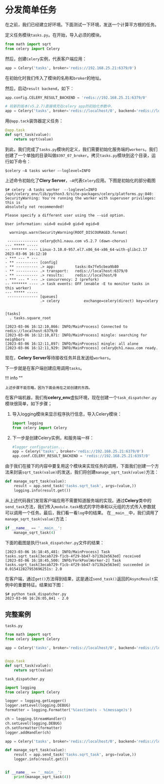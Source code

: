 # 分发简单任务

在之前，我们已经建立好环境。下面测试一下环境，发送一个计算平方根的任务。

定义任务模块`tasks.py`。在开始，导入必须的模块。

```python
from math import sqrt
from celery import Celery
```

然后，创建`Celery`实例，代表客户端应用：

```python
app = Celery('tasks', broker='redis://192.168.25.21:6379/0')
```

在初始化时我们传入了模块的名称和`broker`的地址。

然后，启动`result backend`，如下：

```python
app.config.CELERY_RESULT_BACKEND = 'redis://192.168.25.21:6379/0'

# 较新的版本(v5.2.7)直接填充在celery app的初始化参数中.
app = Celery('tasks', broker='redis://localhost/0', backend='redis://localhost/0')
```

用`@app.tack`装饰器定义任务：

```python
@app.task
def sqrt_task(value):
    return sqrt(value)
```

到此，我们完成了`tasks.py`模块的定义，我们需要初始化服务端的`workers`。我们创建了一个单独的目录叫做`8397_07_broker`。拷贝`tasks.py`模块到这个目录，运行如下命令：

```shell
$celery –A tasks worker –-loglevel=INFO
```

上述命令初始化了**Clery Server**，`—A`代表`Celery`应用。下图是初始化的部分截图

```shell
$# celery -A tasks worker  --loglevel=INFO
/opt/celery_env/lib/python3.9/site-packages/celery/platforms.py:840: SecurityWarning: You're running the worker with superuser privileges: this is
absolutely not recommended!

Please specify a different user using the --uid option.

User information: uid=0 euid=0 gid=0 egid=0

  warnings.warn(SecurityWarning(ROOT_DISCOURAGED.format(

 -------------- celery@ch1.nauu.com v5.2.7 (dawn-chorus)
--- ***** -----
-- ******* ---- Linux-3.10.0-957.el7.x86_64-x86_64-with-glibc2.17 2023-03-06 16:12:10
- *** --- * ---
- ** ---------- [config]
- ** ---------- .> app:         tasks:0x7fe5cbea9b80
- ** ---------- .> transport:   redis://localhost:6379/0
- ** ---------- .> results:     redis://localhost/0
- *** --- * --- .> concurrency: 2 (prefork)
-- ******* ---- .> task events: OFF (enable -E to monitor tasks in this worker)
--- ***** -----
 -------------- [queues]
                .> celery           exchange=celery(direct) key=celery


[tasks]
  . tasks.square_root

[2023-03-06 16:12:10,866: INFO/MainProcess] Connected to redis://localhost:6379/0
[2023-03-06 16:12:10,871: INFO/MainProcess] mingle: searching for neighbors
[2023-03-06 16:12:11,897: INFO/MainProcess] mingle: all alone
[2023-03-06 16:12:11,929: INFO/MainProcess] celery@ch1.nauu.com ready.
```

现在，**Celery Server**等待接收任务并且发送给`workers`。

下一步就是在客户端创建应用调用`tasks`。

!!! info ""

    上述步骤不能忽略，因为下面会用在之前创建的东西。

在客户端机器，我们有**celery_env**虚拟环境，现在创建一个`task_dispatcher.py`模块很简单，如下步骤；

1. 导入logging模块来显示程序执行信息，导入Celery模块：

    ```python
    import logging
    from celery import Celery
    ```

2. 下一步是创建Celery实例，和服务端一样：

    ```python
    #logger configuration...
    app = Celery('tasks', broker='redis://192.168.25.21:6379/0')
    app.conf.CELERY_RESULT_BACKEND = 'redis://192.168.25.21:6397/0'
    ```

由于我们在接下的内容中要复用这个模块来实现任务的调用，下面我们创建一个方法来封装`sqrt_task(value)`的发送，我们将创建`manage_sqrt_task(value)`方法：

```python
def manage_sqrt_task(value):
    result = app.send_task('tasks.sqrt_task', args=(value,))
    logging.info(result.get())
```

从上述代码我们发现客户端应用不需要知道服务端的实现。通过**Celery**类中的`send_task`方法，我们传入`module.task`格式的字符串和以元组的方式传入参数就可以调用一个任务。最后，我们看一看`log`中的结果。
在`__main__`中，我们调用了`manage_sqrt_task(value)`方法：

```python
if __name__ == '__main__':
    manage_sqrt_task(4)
```

下面的截图是执行`task_dispatcher.py`文件的结果：

```shell
[2023-03-06 16:18:45,481: INFO/MainProcess] Task tasks.sqrt_task[3ecab729-f1cb-4f29-bb47-b713b2e563ed] received
[2023-03-06 16:18:45,500: INFO/ForkPoolWorker-2] Task tasks.sqrt_task[3ecab729-f1cb-4f29-bb47-b713b2e563ed] succeeded in 0.015412827953696251s: 2.0
```

在客户端，通过`get()`方法得到结果，这是通过`send_task()`返回的`AsyncResult`实例中的重要特征。结果如下图：

```shell
$# python task_dispatcher.py
2023-03-06 16:26:05,841 - 2.0
```

## 完整案例

`tasks.py`

```python
from math import sqrt
from celery import Celery

app = Celery('tasks', broker='redis://localhost/0', backend='redis://localhost/0')


@app.task
def sqrt_task(value):
    return sqrt(value)
```

`task_dispatcher.py`

```python
import logging
from celery import Celery

logger = logging.getLogger()
logger.setLevel(logging.DEBUG)
formatter = logging.Formatter('%(asctime)s - %(message)s')

ch = logging.StreamHandler()
ch.setLevel(logging.DEBUG)
ch.setFormatter(formatter)
logger.addHandler(ch)

app = Celery('tasks', broker='redis://localhost/0', backend='redis://localhost/0')

def manage_sqrt_task(value):
    result = app.send_task('tasks.sqrt_task', args=(value,))
    logger.info(result.get())


if __name__ == '__main__':
    print(manage_sqrt_task(4))
```
